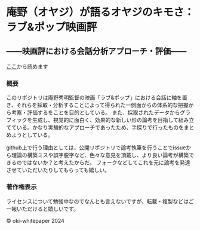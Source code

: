 # 庵野（オヤジ）が語るオヤジのキモさ：ラブ&ポップ映画評

## ――映画評における会話分析アプローチ・評価――

[ここ](https://github.com/wp041/loveandpop-essay/blob/main/%E9%80%B1%E6%9C%AB%E6%89%B9%E8%A9%95%E6%8A%95%E7%A8%BF/%E6%9C%AC%E6%96%87.md#user-content-fn-1-93ddaa770ad3e6190c2d83ddcf8568af)から読めます

### 概要

このリポジトリは庵野秀明監督の映画「ラブ&ポップ」における会話に軸を置き、それらを採取・分析することによって得られた一側面からの体系的な把握から考察・評価するをことを目的としている。
また、採取されたデータからグラフィックを生成し、視覚的に面白く、効果的な新しい形の論考を目指して組み立てている。かなり実験的なアプローチであったため、手探りで行ったものをまとめようとしている。

github上で行う理由としては、公開リポジトリで論考執筆を行うことでissueから理論の構築ミスや誤字脱字など、色々な意見を頂戴し、より良い論考が構築できるのではないか？と考えたからだ。
フォークなどしてこれを元に論考を発達させていただいたりしてもらっても嬉しい。

### 著作権表示

ライセンスについて勉強中なのでなんとも言えないですが、転載・複製などはご一報いただけると嬉しいです。

© oki-whitepaper 2024
